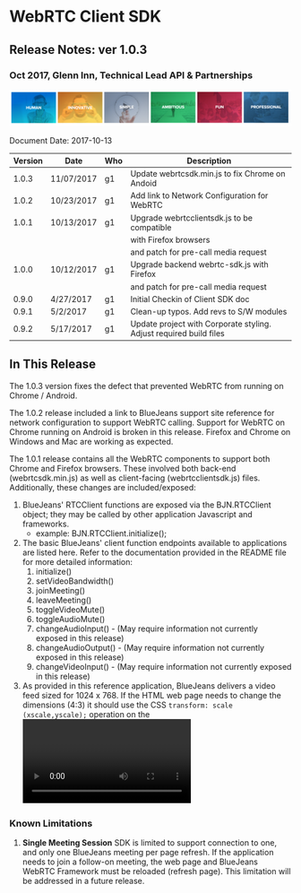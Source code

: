 # WebRTC Client SDK
## Release Notes:  ver 1.0.3
### Oct 2017,  Glenn Inn,  Technical Lead API & Partnerships

![BlueJeans](./media/927.png)



Document Date: 2017-10-13

| Version | Date       | Who  | Description                              |
| ------- | ---------- | ---- | ---------------------------------------- |
| 1.0.3   | 11/07/2017 | g1   | Update webrtcsdk.min.js to fix Chrome on Andoid |
| 1.0.2   | 10/23/2017 | g1   | Add link to Network Configuration for WebRTC |
| 1.0.1   | 10/13/2017 | g1   | Upgrade webrtcclientsdk.js to be compatible |
|         |            |      | with Firefox browsers                    |
|         |            |      | and patch for pre-call media request     |
| 1.0.0   | 10/12/2017 | g1   | Upgrade backend webrtc-sdk.js with Firefox |
|         |            |      | and patch for pre-call media request     |
| 0.9.0   | 4/27/2017  | g1   | Initial Checkin of Client SDK doc        |
| 0.9.1   | 5/2/2017   | g1   | Clean-up typos.  Add revs to S/W modules |
| 0.9.2   | 5/17/2017  | g1   | Update project with Corporate styling.  Adjust required build files |



## In This Release

The 1.0.3 version fixes the defect that prevented WebRTC from running on Chrome / Android.

The 1.0.2 release included a link to BlueJeans support site reference for network configuration to support WebRTC calling.  Support for WebRTC on Chrome running on Android is broken in this release. Firefox and Chrome on Windows and Mac are working as expected.

The 1.0.1 release contains all the WebRTC components to support both Chrome and Firefox browsers. These involved both back-end (webrtcsdk.min.js) as well as client-facing (webrtcclientsdk.js) files.  Additionally, these changes are included/exposed:

1. BlueJeans' RTCClient functions are exposed via the BJN.RTCClient object; they may be called by other application Javascript and frameworks.
   - example:  BJN.RTCClient.initialize();
2. The basic BlueJeans' client function endpoints available to applications are listed here.  Refer to the documentation provided in the README file for more detailed information:
   1. initialize()
   2. setVideoBandwidth()
   3. joinMeeting()
   4. leaveMeeting()
   5. toggleVideoMute()
   6. toggleAudioMute()
   7. changeAudioInput()  - (May require information not currently exposed in this release)
   8. changeAudioOutput()  - (May require information not currently exposed in this release)
   9. changeVideoInput()  - (May require information not currently exposed in this release)
3. As provided in this reference application, BlueJeans delivers a video feed sized for 1024 x 768.  If the HTML web page needs to change the dimensions (4:3) it should use the CSS `transform: scale (xscale,yscale);`  operation on the <video> element.



### Known Limitations

1. **Single Meeting Session** SDK is limited to support connection to one, and only one BlueJeans meeting per page refresh.  If the application needs to join a follow-on meeting, the web page and BlueJeans WebRTC Framework must be reloaded (refresh page).  This limitation will be addressed in a future release.







